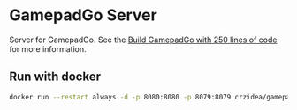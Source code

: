 # GamepadGo Server

Server for GamepadGo. See the [Build GamepadGo with 250 lines of code](https://crzidea.com/2016/04/12/build-gamepadgo-with-250-lines/) for more information.

## Run with docker

```sh
docker run --restart always -d -p 8080:8080 -p 8079:8079 crzidea/gamepadgo-server
```
